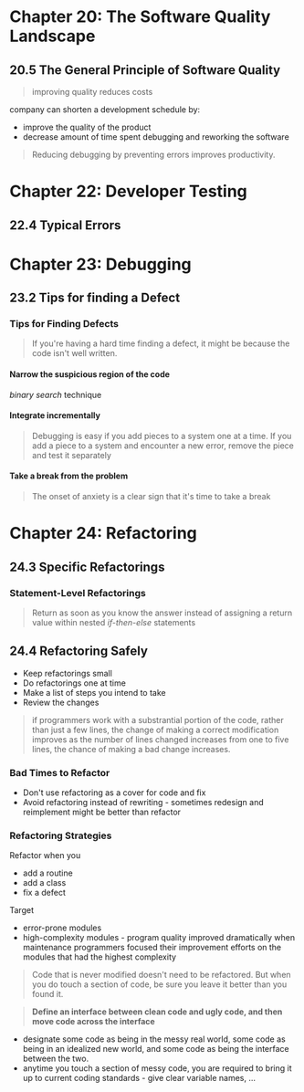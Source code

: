 # Chapter 20: The Software Quality Landscape
## 20.5 The General Principle of Software Quality
> improving quality reduces costs

company can shorten a development schedule by: 
 * improve the quality of the product
 * decrease amount of time spent debugging and reworking the software

> Reducing debugging by preventing errors improves productivity.
# Chapter 22: Developer Testing
## 22.4 Typical Errors

# Chapter 23: Debugging
## 23.2 Tips for finding a Defect
### Tips for Finding Defects
> If you're having a hard time finding a defect, it might be because the code isn't well written.

#### Narrow the suspicious region of the code
*binary search* technique

#### Integrate incrementally
> Debugging is easy if you add pieces to a system one at a time. If you add a piece to a system and encounter a new error, remove the piece and test it separately

#### Take a break from the problem
> The onset of anxiety is a clear sign that it's time to take a break

# Chapter 24: Refactoring
## 24.3 Specific Refactorings
### Statement-Level Refactorings
> Return as soon as you know the answer instead of assigning a return value within nested *if-then-else* statements
## 24.4 Refactoring Safely
* Keep refactorings small
* Do refactorings one at time
* Make a list of steps you intend to take
* Review the changes
> if programmers work with a substrantial portion of the code, rather than just a few lines, the change of making a correct modification improves
> as the number of lines changed increases from one to five lines, the chance of making a bad change increases.

### Bad Times to Refactor
* Don't use refactoring as a cover for code and fix
* Avoid refactoring instead of rewriting - sometimes redesign and reimplement might be better than refactor
### Refactoring Strategies
Refactor when you
* add a routine
* add a class
* fix a defect

Target
* error-prone modules
* high-complexity modules - program quality improved dramatically when maintenance programmers focused their improvement efforts on the modules that had the highest complexity

> Code that is never modified doesn't need to be refactored. But when you do touch a section of code, be sure you leave it better than you found it.

> **Define an interface between clean code and ugly code, and then move code across the interface** 
* designate some code as being in the messy real world, some code as being in an idealized new world, and some code as being the interface between the two.
* anytime you touch a section of messy code, you are required to bring it up to current coding standards - give clear variable names, ...
